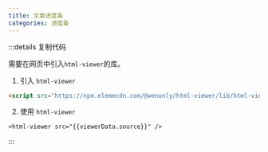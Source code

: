```yaml
---
title: 文章进度条
categories: 进度条
---
```


<script setup>
import { HtmlViewer } from '@wenonly/html-viewer'
import viewerData from './index.html?viewer';
</script>

<html-viewer :src="viewerData.source"  iframeHeight="calc(100vh - 451px)"/>

:::details 复制代码

需要在网页中引入`html-viewer`的库。

1. 引入 `html-viewer`

```html
<script src="https://npm.elemecdn.com/@wenonly/html-viewer/lib/html-viewer.umd.js"></script>
```

2. 使用 `html-viewer`

```html-vue
<html-viewer src="{{viewerData.source}}" />
```

:::

